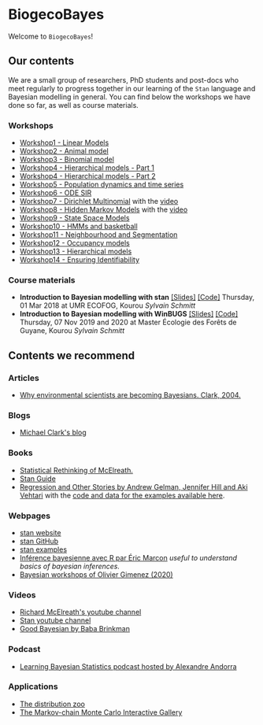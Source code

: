 # BiogecoBayes

Welcome to `BiogecoBayes`!

## Our contents

We are a small group of researchers, PhD students and post-docs who meet regularly to progress together in our learning of the `Stan` language and Bayesian modelling in general. You can find below the workshops we have done so far, as well as course materials. 

### Workshops

* [Workshop1 - Linear Models](https://juliettearchambeau.github.io/BiogecoBayes/workshop1_LinearModels.html)
* [Workshop2 - Animal model](https://juliettearchambeau.github.io/BiogecoBayes/Animal.html)
* [Workshop3 - Binomial model](https://juliettearchambeau.github.io/BiogecoBayes/workshop3_BinomialModels.html)
* [Workshop4 - Hierarchical models - Part 1](https://juliettearchambeau.github.io/BiogecoBayes/Workshop4_HierarchicalModels_Part1.html)
* [Workshop4 - Hierarchical models - Part 2](https://juliettearchambeau.github.io/BiogecoBayes/Workshop4_HierarchicalModels_Part2.html.zip)
* [Workshop5 - Population dynamics and time series](https://juliettearchambeau.github.io/BiogecoBayes/workshop5_populationDynamics_and_timeSeries.html)
* [Workshop6 - ODE SIR](https://juliettearchambeau.github.io/BiogecoBayes/workshop6_ODE_SIR.html)
* [Workshop7 - Dirichlet Multinomial](https://juliettearchambeau.github.io/BiogecoBayes/Workshop7_DirichletMultinomial.html) with the [video](https://visio.u-bordeaux.fr/playback/presentation/2.0/playback.html?meetingId=ba1a861b69e0fc3d39fec52f4dd934078367aac2-1602502758497)
* [Workshop8 - Hidden Markov Models](https://juliettearchambeau.github.io/BiogecoBayes/Workshop8_HMMs.html#/) with the [video](https://visio.u-bordeaux.fr/playback/presentation/2.0/playback.html?meetingId=ba1a861b69e0fc3d39fec52f4dd934078367aac2-1603889441849)
* [Workshop9 - State Space Models](https://juliettearchambeau.github.io/BiogecoBayes/Workshop9_SSMs.html#/)
* [Workshop10 - HMMs and basketball](https://juliettearchambeau.github.io/BiogecoBayes/Workshop10_HMMandBasketball.html#/)
* [Workshop11 - Neighbourhood and Segmentation](https://juliettearchambeau.github.io/BiogecoBayes/Workshop11_Neighbourhood.html#/)
* [Workshop12 - Occupancy models](https://juliettearchambeau.github.io/BiogecoBayes/Workshop12_Occupancy.html#/)
* [Workshop13 - Hierarchical models](https://juliettearchambeau.github.io/BiogecoBayes/Workshop13_HierarchicalModels.html#/)
* [Workshop14 - Ensuring Identifiability](https://juliettearchambeau.github.io/BiogecoBayes/Workshop14_EnsuringIdentifiability.html#/)

### Course materials

* **Introduction to Bayesian modelling with stan** [[Slides]](https://sylvainschmitt.netlify.app/files/stan/stan.html#/) [[Code]](https://github.com/sylvainschmitt/PhD/tree/master/documents/lectures/stan) Thursday, 01 Mar 2018 at UMR ECOFOG, Kourou *Sylvain Schmitt*
* **Introduction to Bayesian modelling with WinBUGS** [[Slides]](https://sylvainschmitt.netlify.app/files/eft/lecture.html#/) [[Code]](https://github.com/sylvainschmitt/PhD/tree/master/documents/lectures/Bayes_EFT) Thursday, 07 Nov 2019 and 2020 at Master Écologie des Forêts de Guyane, Kourou *Sylvain Schmitt*

## Contents we recommend

### Articles

* [Why environmental scientists are becoming Bayesians. Clark, 2004.](https://onlinelibrary.wiley.com/doi/full/10.1111/j.1461-0248.2004.00702.x)

### Blogs

* [Michael Clark's blog]( http://m-clark.github.io/workshops/bayesian/index.html#home)

### Books

* [Statistical Rethinking of McElreath.](https://xcelab.net/rm/statistical-rethinking/)
* [Stan Guide](https://mc-stan.org/docs/2_21/stan-users-guide/index.html)
* [Regression and Other Stories by Andrew Gelman, Jennifer Hill and Aki Vehtari](https://www.cambridge.org/core/books/regression-and-other-stories/DD20DD6C9057118581076E54E40C372C) with the [code and data for the examples available here](https://avehtari.github.io/ROS-Examples/examples.html).

### Webpages

* [stan website](https://mc-stan.org/)
* [stan GitHub](https://github.com/stan-dev)
* [stan examples](https://github.com/stan-dev/example-models/wiki)
* [Inférence bayesienne avec R par Éric Marcon](https://ericmarcon.github.io/Inference-bayesienne/Inference-bayesienne.html) *useful to understand basics of bayesian inferences.*
* [Bayesian workshops of Olivier Gimenez (2020)](https://github.com/oliviergimenez/Bayesian_Workshop)

### Videos

* [Richard McElreath's youtube channel](https://www.youtube.com/channel/UCNJK6_DZvcMqNSzQdEkzvzA)
* [Stan youtube channel](https://www.youtube.com/channel/UCwgN5srGpBH4M-Zc2cAluOA)
* [Good Bayesian by Baba Brinkman](https://www.youtube.com/watch?v=qV6Wc_f1Cgo)


### Podcast

* [Learning Bayesian Statistics podcast hosted by Alexandre Andorra](https://www.learnbayesstats.com/)

### Applications

* [The distribution zoo](https://ben18785.shinyapps.io/distribution-zoo/)
* [The Markov-chain Monte Carlo Interactive Gallery](https://chi-feng.github.io/mcmc-demo/)
